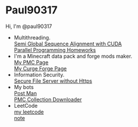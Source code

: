 # Paul90317
Hi, I'm @paul90317
* Multithreading.  
[Semi Global Sequence Alignment with CUDA](https://github.com/paul90317/Semi-Global-Sequence-Alignment-with-Cuda)  
[Parallel Programming Homeworks](https://github.com/paul90317/Parallel-Programming)  
* I'm a Minecraft data pack and forge mods maker.  
[My PMC Page](https://www.planetminecraft.com/member/paul90317/)  
[My Curge Forge Page](https://www.curseforge.com/members/paul90317/projects)  
* Information Security.  
[Secure File Server without Https](https://github.com/paul90317/file_server_2)  
* My bots  
[Post Man](https://github.com/paul90317/final-bot)  
[PMC Collection Downloader](https://github.com/paul90317/PMC-collection-dowloader)  
* LeetCode  
[my leetcode](https://leetcode.com/paul2239648/)  
[note](https://hackmd.io/?nav=overview&tags=%5B%22leetcode%22%5D)  


